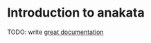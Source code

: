 # Introduction to anakata

TODO: write [great documentation](http://jacobian.org/writing/what-to-write/)
